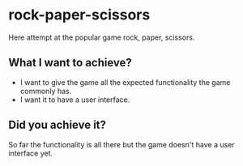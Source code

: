 # rock-paper-scissors

Here attempt at the popular game rock, paper, scissors.

## What I want to achieve?
* I want to give the game all the expected functionality the game commonly has.
* I want it to have a user interface.

## Did you achieve it? 
So far the functionality is all there but the game doesn't have a user interface yet.


  
